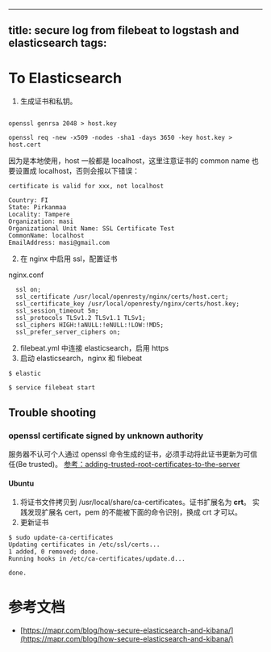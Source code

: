 
---
title: secure log from filebeat to logstash and elasticsearch
tags: 
---
# To Elasticsearch
1. 生成证书和私钥。
```

openssl genrsa 2048 > host.key

openssl req -new -x509 -nodes -sha1 -days 3650 -key host.key > host.cert
```
因为是本地使用，host 一般都是 localhost，这里注意证书的 common name 也要设置成 localhost，否则会报以下错误：
```
certificate is valid for xxx, not localhost
```
```
Country: FI
State: Pirkanmaa
Locality: Tampere
Organization: masi
Organizational Unit Name: SSL Certificate Test
CommonName: localhost
EmailAddress: masi@gmail.com
```
2. 在 nginx 中启用 ssl，配置证书

nginx.conf
```
  ssl on;
  ssl_certificate /usr/local/openresty/nginx/certs/host.cert;
  ssl_certificate_key /usr/local/openresty/nginx/certs/host.key;
  ssl_session_timeout 5m;
  ssl_protocols TLSv1.2 TLSv1.1 TLSv1;
  ssl_ciphers HIGH:!aNULL:!eNULL:!LOW:!MD5;
  ssl_prefer_server_ciphers on;
```
2. filebeat.yml 中连接 elasticsearch，启用 https
3. 启动 elasticsearch，nginx 和 filebeat
```
$ elastic

$ service filebeat start
```

## Trouble shooting

### openssl certificate signed by unknown authority
服务器不认可个人通过 openssl 命令生成的证书，必须手动将此证书更新为可信任(Be trusted)。
[参考：adding-trusted-root-certificates-to-the-server](https://manuals.gfi.com/en/kerio/connect/content/server-configuration/ssl-certificates/adding-trusted-root-certificates-to-the-server-1605.html)
#### Ubuntu
1. 将证书文件拷贝到 /usr/local/share/ca-certificates。证书扩展名为 **crt**。
   实践发现扩展名 cert，pem 的不能被下面的命令识别，换成 crt 才可以。
2. 更新证书
```
$ sudo update-ca-certificates 
Updating certificates in /etc/ssl/certs...
1 added, 0 removed; done.
Running hooks in /etc/ca-certificates/update.d...

done.
```

# 参考文档
* [https://mapr.com/blog/how-secure-elasticsearch-and-kibana/](https://mapr.com/blog/how-secure-elasticsearch-and-kibana/)
